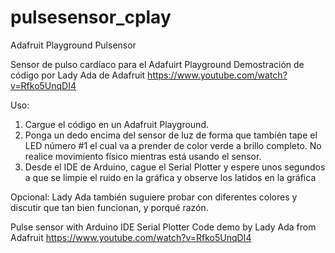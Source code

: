 # pulsesensor_cplay
Adafruit Playground Pulsensor

Sensor de pulso cardíaco para el Adafuirt Playground
Demostración de código por Lady Ada de Adafruit
https://www.youtube.com/watch?v=Rfko5UnqDI4

Uso:
1. Cargue el código en un Adafruit Playground.
2. Ponga un dedo encima del sensor de luz de forma que también tape el LED
   número #1 el cual va a prender de color verde a brillo completo. No realice
   movimiento físico mientras está usando el sensor.
3. Desde el IDE de Arduino, cague el Serial Plotter y espere unos segundos a
   que se limpie el ruido en la gráfica y observe los latidos en la gráfica

Opcional: Lady Ada también suguiere probar con diferentes colores y discutir
          que tan bien funcionan, y porqué razón.


Pulse sensor with Arduino IDE Serial Plotter
Code demo by Lady Ada from Adafruit
https://www.youtube.com/watch?v=Rfko5UnqDI4


